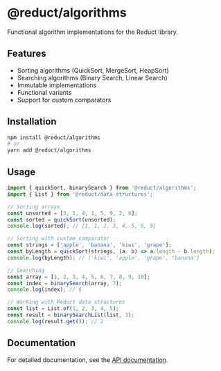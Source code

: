 # @reduct/algorithms

Functional algorithm implementations for the Reduct library.

## Features

- Sorting algorithms (QuickSort, MergeSort, HeapSort)
- Searching algorithms (Binary Search, Linear Search)
- Immutable implementations
- Functional variants
- Support for custom comparators

## Installation

```bash
npm install @reduct/algorithms
# or
yarn add @reduct/algorithms
```

## Usage

```typescript
import { quickSort, binarySearch } from '@reduct/algorithms';
import { List } from '@reduct/data-structures';

// Sorting arrays
const unsorted = [3, 1, 4, 1, 5, 9, 2, 6];
const sorted = quickSort(unsorted);
console.log(sorted); // [1, 1, 2, 3, 4, 5, 6, 9]

// Sorting with custom comparator
const strings = ['apple', 'banana', 'kiwi', 'grape'];
const byLength = quickSort(strings, (a, b) => a.length - b.length);
console.log(byLength); // ['kiwi', 'apple', 'grape', 'banana']

// Searching
const array = [1, 2, 3, 4, 5, 6, 7, 8, 9, 10];
const index = binarySearch(array, 7);
console.log(index); // 6

// Working with Reduct data structures
const list = List.of(1, 2, 3, 4, 5);
const result = binarySearchList(list, 3);
console.log(result.get()); // 2
```

## Documentation

For detailed documentation, see the [API documentation](https://reduct.dev/docs/api/algorithms).
